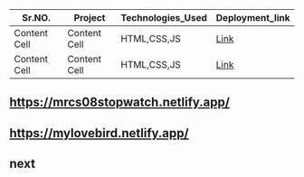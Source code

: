 |     Sr.NO.    |     Project   | Technologies_Used |  Deployment_link                                 |
| ------------- | ------------- | ----------------- | ------------------------------------------------ |
| Content Cell  | Content Cell  |      HTML,CSS,JS  |[Link](https://cschandrashekhar.netlify.app/)     |
| Content Cell  | Content Cell  |  HTML,CSS,JS      | [Link](https://mrcs08.netlify.app/)              |














## https://mrcs08stopwatch.netlify.app/  
## https://mylovebird.netlify.app/
## 
## next
## 
